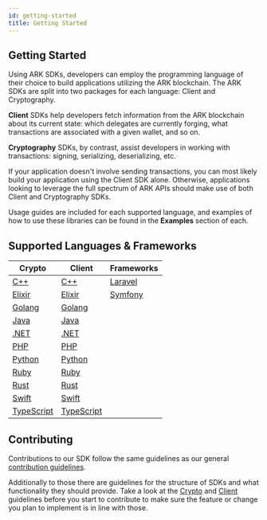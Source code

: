 ```yaml
---
id: getting-started
title: Getting Started
---
```


## Getting Started

Using ARK SDKs, developers can employ the programming language of their choice to build applications utilizing the ARK blockchain. The ARK SDKs are split into two packages for each language: Client and Cryptography.

**Client** SDKs help developers fetch information from the ARK blockchain about its current state: which delegates are currently forging, what transactions are associated with a given wallet, and so on.

**Cryptography** SDKs, by contrast, assist developers in working with transactions: signing, serializing, deserializing, etc.

If your application doesn't involve sending transactions, you can most likely build your application using the Client SDK alone. Otherwise, applications looking to leverage the full spectrum of ARK APIs should make use of both Client and Cryptography SDKs.

Usage guides are included for each supported language, and examples of how to use these libraries can be found in the **Examples** section of each.

## Supported Languages & Frameworks

| Crypto                                           | Client                                           | Frameworks                         |
| ------------------------------------------------ | ------------------------------------------------ | ---------------------------------- |
| [C++](/c++/crypto/getting-started)               | [C++](/c++/client/getting-started)               | [Laravel](/php/frameworks/laravel) |
| [Elixir](/elixir/crypto/getting-started)         | [Elixir](/elixir/client/getting-started)         | [Symfony](/php/frameworks/symfony) |
| [Golang](/golang/crypto/getting-started)         | [Golang](/golang/client/getting-started)         |                                    |
| [Java](/java/crypto/getting-started)             | [Java](/java/client/getting-started)             |                                    |
| [.NET](/dotnet/crypto/getting-started)           | [.NET](/dotnet/client/getting-started)           |                                    |
| [PHP](/php/crypto/getting-started)               | [PHP](/php/client/getting-started)               |                                    |
| [Python](/python/crypto/getting-started)         | [Python](/python/client/getting-started)         |                                    |
| [Ruby](/ruby/crypto/getting-started)             | [Ruby](/ruby/client/getting-started)             |                                    |
| [Rust](/rust/crypto/getting-started)             | [Rust](/rust/client/getting-started)             |                                    |
| [Swift](/swift/crypto/getting-started)           | [Swift](/swift/client/getting-started)           |                                    |
| [TypeScript](/typescript/crypto/getting-started) | [TypeScript](/typescript/client/getting-started) |                                    |

## Contributing

Contributions to our SDK follow the same guidelines as our general [contribution guidelines](https://docs.ark.io/guidebook/contribution-guidelines/contributing.html).

Additionally to those there are guidelines for the structure of SDKs and what functionality they should provide. Take a look at the [Crypto](/guidelines/crypto) and [Client](/guidelines/client) guidelines before you start to contribute to make sure the feature or change you plan to implement is in line with those.
